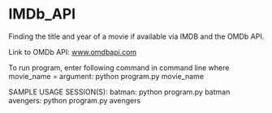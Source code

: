 # IMDb_API
Finding the title and year of a movie if available via IMDB and the OMDb API.

Link to OMDb API: www.omdbapi.com

To run program, enter following command in command line where movie_name = argument:
   python program.py movie_name

SAMPLE USAGE SESSION(S):
   batman:
       python program.py batman
   avengers:
       python program.py avengers
